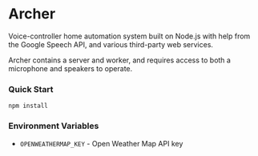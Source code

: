 # Archer

Voice-controller home automation system built on Node.js with help from the Google Speech API, and various third-party web services.

Archer contains a server and worker, and requires access to both a microphone and speakers to operate.


### Quick Start
```
npm install
```

### Environment Variables
* `OPENWEATHERMAP_KEY` - Open Weather Map API key
